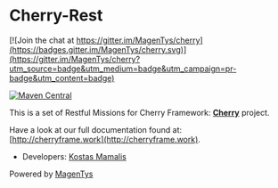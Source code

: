# Cherry-Rest

[![Join the chat at https://gitter.im/MagenTys/cherry](https://badges.gitter.im/MagenTys/cherry.svg)](https://gitter.im/MagenTys/cherry?utm_source=badge&utm_medium=badge&utm_campaign=pr-badge&utm_content=badge)

[![Maven Central](https://maven-badges.herokuapp.com/maven-central/io.magentys/cherry-rest/badge.svg)](https://maven-badges.herokuapp.com/maven-central/io.magentys/cherry-rest)

This is a set of Restful Missions for Cherry Framework: **[Cherry](https://github.com/MagenTys/cherry)** project.


Have a look at our full documentation found at:           
[http://cherryframe.work](http://cherryframe.work).
            
            
* Developers: [Kostas Mamalis](https://github.com/mamalisk)

Powered by [MagenTys](http://magentys.io)

